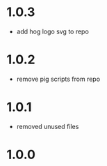 # 1.0.3
- add hog logo svg to repo

# 1.0.2
- remove pig scripts from repo

# 1.0.1
- removed unused files

# 1.0.0
